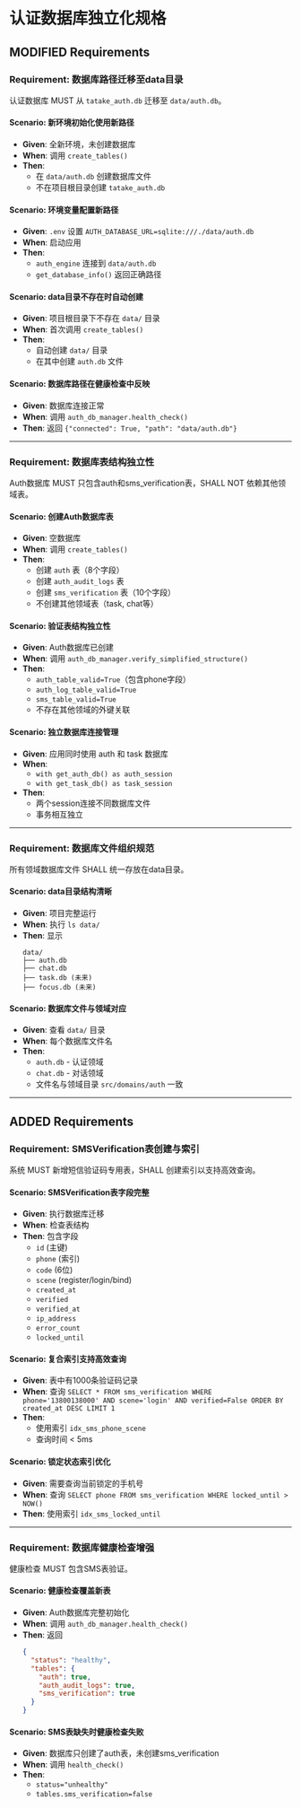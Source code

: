 # 认证数据库独立化规格

## MODIFIED Requirements

### Requirement: 数据库路径迁移至data目录
认证数据库 MUST 从 `tatake_auth.db` 迁移至 `data/auth.db`。

#### Scenario: 新环境初始化使用新路径
- **Given**: 全新环境，未创建数据库
- **When**: 调用 `create_tables()`
- **Then**:
  - 在 `data/auth.db` 创建数据库文件
  - 不在项目根目录创建 `tatake_auth.db`

#### Scenario: 环境变量配置新路径
- **Given**: `.env` 设置 `AUTH_DATABASE_URL=sqlite:///./data/auth.db`
- **When**: 启动应用
- **Then**:
  - `auth_engine` 连接到 `data/auth.db`
  - `get_database_info()` 返回正确路径

#### Scenario: data目录不存在时自动创建
- **Given**: 项目根目录下不存在 `data/` 目录
- **When**: 首次调用 `create_tables()`
- **Then**:
  - 自动创建 `data/` 目录
  - 在其中创建 `auth.db` 文件

#### Scenario: 数据库路径在健康检查中反映
- **Given**: 数据库连接正常
- **When**: 调用 `auth_db_manager.health_check()`
- **Then**: 返回 `{"connected": True, "path": "data/auth.db"}`

---

### Requirement: 数据库表结构独立性
Auth数据库 MUST 只包含auth和sms_verification表，SHALL NOT 依赖其他领域表。

#### Scenario: 创建Auth数据库表
- **Given**: 空数据库
- **When**: 调用 `create_tables()`
- **Then**:
  - 创建 `auth` 表（8个字段）
  - 创建 `auth_audit_logs` 表
  - 创建 `sms_verification` 表（10个字段）
  - 不创建其他领域表（task, chat等）

#### Scenario: 验证表结构独立性
- **Given**: Auth数据库已创建
- **When**: 调用 `auth_db_manager.verify_simplified_structure()`
- **Then**:
  - `auth_table_valid=True`（包含phone字段）
  - `auth_log_table_valid=True`
  - `sms_table_valid=True`
  - 不存在其他领域的外键关联

#### Scenario: 独立数据库连接管理
- **Given**: 应用同时使用 auth 和 task 数据库
- **When**:
  - `with get_auth_db() as auth_session`
  - `with get_task_db() as task_session`
- **Then**:
  - 两个session连接不同数据库文件
  - 事务相互独立

---

### Requirement: 数据库文件组织规范
所有领域数据库文件 SHALL 统一存放在data目录。

#### Scenario: data目录结构清晰
- **Given**: 项目完整运行
- **When**: 执行 `ls data/`
- **Then**: 显示
  ```
  data/
  ├── auth.db
  ├── chat.db
  ├── task.db (未来)
  ├── focus.db (未来)
  ```

#### Scenario: 数据库文件与领域对应
- **Given**: 查看 `data/` 目录
- **When**: 每个数据库文件名
- **Then**:
  - `auth.db` - 认证领域
  - `chat.db` - 对话领域
  - 文件名与领域目录 `src/domains/auth` 一致

---

## ADDED Requirements

### Requirement: SMSVerification表创建与索引
系统 MUST 新增短信验证码专用表，SHALL 创建索引以支持高效查询。

#### Scenario: SMSVerification表字段完整
- **Given**: 执行数据库迁移
- **When**: 检查表结构
- **Then**: 包含字段
  - `id` (主键)
  - `phone` (索引)
  - `code` (6位)
  - `scene` (register/login/bind)
  - `created_at`
  - `verified`
  - `verified_at`
  - `ip_address`
  - `error_count`
  - `locked_until`

#### Scenario: 复合索引支持高效查询
- **Given**: 表中有1000条验证码记录
- **When**: 查询 `SELECT * FROM sms_verification WHERE phone='13800138000' AND scene='login' AND verified=False ORDER BY created_at DESC LIMIT 1`
- **Then**:
  - 使用索引 `idx_sms_phone_scene`
  - 查询时间 < 5ms

#### Scenario: 锁定状态索引优化
- **Given**: 需要查询当前锁定的手机号
- **When**: 查询 `SELECT phone FROM sms_verification WHERE locked_until > NOW()`
- **Then**: 使用索引 `idx_sms_locked_until`

---

### Requirement: 数据库健康检查增强
健康检查 MUST 包含SMS表验证。

#### Scenario: 健康检查覆盖新表
- **Given**: Auth数据库完整初始化
- **When**: 调用 `auth_db_manager.health_check()`
- **Then**: 返回
  ```json
  {
    "status": "healthy",
    "tables": {
      "auth": true,
      "auth_audit_logs": true,
      "sms_verification": true
    }
  }
  ```

#### Scenario: SMS表缺失时健康检查失败
- **Given**: 数据库只创建了auth表，未创建sms_verification
- **When**: 调用 `health_check()`
- **Then**:
  - `status="unhealthy"`
  - `tables.sms_verification=false`
